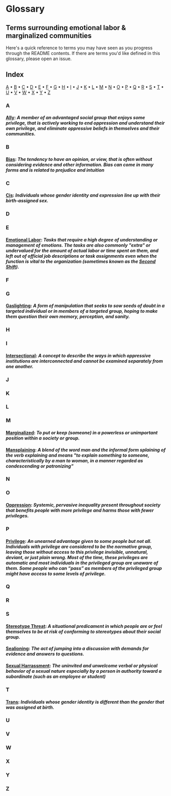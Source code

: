 # Glossary

## Terms surrounding emotional labor & marginalized communities

Here's a quick reference to terms you may have seen as you progress through the README contents. If there are terms you'd like defined in this glossary, please open an issue.

## Index
[A](#a) • [B](#b) • [C](#c) • [D](#d) • [E](#e) • [F](#f) • [G](#G) • [H](#h) • [I](#i) • [J](#j) • [K](#k) • [L](#l) • [M](#m) • [N](#n) • [O](#o) • [P](#p) • [Q](#Q) • [R](#R) • [S](#s) • [T](#t) • [U](#U) • [V](#V) • [W](#W) • [X](#X) • [Y](#Y) • [Z](#Z)

### A

#### [Ally](https://everydayfeminism.com/2013/11/things-allies-need-to-know/): *A member of an advantaged social group that enjoys some privilege, that is _actively_ working to end oppression and understand their own privilege, and eliminate oppressive beliefs in themselves and their communities.*

### B

#### [Bias](https://en.wikipedia.org/wiki/Bias):  *The tendency to have an opinion, or view, that is often without considering evidence and other information. Bias can come in many forms and is related to prejudice and intuition*

### C

#### [Cis](http://itspronouncedmetrosexual.com/2011/11/list-of-cisgender-privileges/): *Individuals whose gender identity and expression line up with their birth-assigned sex.*

### D
### E

#### [Emotional Labor](http://geekfeminism.wikia.com/wiki/Emotional_labor):  *Tasks that require a high degree of understanding or management of emotions. The tasks are also commonly "extra" or undervalued for the amount of actual labor or time spent on them, and left out of official job descriptions or task assignments even when the function is vital to the organization (sometimes known as the [Second Shift](http://geekfeminism.wikia.com/wiki/Second_shift)).*

### F
### G

#### [Gaslighting](http://www.thehotline.org/2014/05/29/what-is-gaslighting/):  *A form of manipulation that seeks to sow seeds of doubt in a targeted individual or in members of a targeted group, hoping to make them question their own memory, perception, and sanity.*

### H
### I

#### [Intersectional](http://geekfeminism.wikia.com/wiki/Intersectionality):  *A concept to describe the ways in which oppressive institutions are interconnected and cannot be examined separately from one another.*

### J
### K
### L
### M

#### [Marginalized](https://en.wikipedia.org/wiki/Social_exclusion):  *To put or keep (someone) in a powerless or unimportant position within a society or group.*
#### [Mansplaining](https://en.wikipedia.org/wiki/Mansplaining):  *A blend of the word man and the informal form splaining of the verb explaining and means "to explain something to someone, characteristically by a man to woman, in a manner regarded as condescending or patronizing"*

### N
### O

#### [Oppression](https://www.huffingtonpost.com/chris-boeskool/when-youre-accustomed-to-privilege_b_9460662.html): *Systemic, pervasive inequality present throughout society that benefits people with more privilege and harms those with fewer privileges.*

### P

#### [Privilege](https://everydayfeminism.com/2014/09/what-is-privilege/):  *An unearned advantage given to some people but not all. Individuals with privilege are considered to be the normative group, leaving those without access to this privilege invisible, unnatural, deviant, or just plain wrong. Most of the time, these privileges are automatic and most individuals in the privileged group are unaware of them. Some people who can “pass” as members of the privileged group might have access to some levels of privilege.*

### Q
### R
### S

#### [Stereotype Threat](https://en.wikipedia.org/wiki/Stereotype_threat):  *A situational predicament in which people are or feel themselves to be at risk of conforming to stereotypes about their social group.*
#### [Sealioning](http://simplikation.com/why-sealioning-is-bad/):  *The act of jumping into a discussion with demands for evidence and answers to questions.*
#### [Sexual Harrassment](https://www.merriam-webster.com/dictionary/sexual%20harassment): *The uninvited and unwelcome verbal or physical behavior of a sexual nature especially by a person in authority toward a subordinate (such as an employee or student)*

### T

#### [Trans](http://www.glaad.org/reference/transgender): *Individuals whose gender identity is different than the gender that was assigned at birth.*

### U
### V
### W
### X
### Y
### Z

